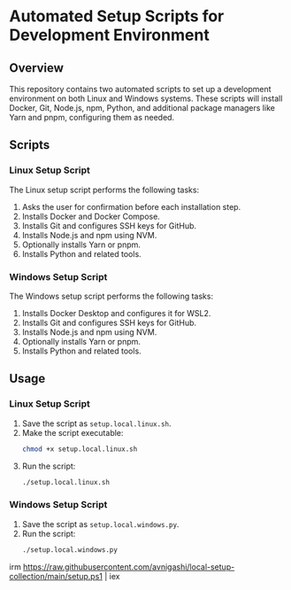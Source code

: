 # Automated Setup Scripts for Development Environment

## Overview

This repository contains two automated scripts to set up a development environment on both Linux and Windows systems. These scripts will install Docker, Git, Node.js, npm, Python, and additional package managers like Yarn and pnpm, configuring them as needed.

## Scripts

### Linux Setup Script

The Linux setup script performs the following tasks:
1. Asks the user for confirmation before each installation step.
2. Installs Docker and Docker Compose.
3. Installs Git and configures SSH keys for GitHub.
4. Installs Node.js and npm using NVM.
5. Optionally installs Yarn or pnpm.
6. Installs Python and related tools.

### Windows Setup Script

The Windows setup script performs the following tasks:
1. Installs Docker Desktop and configures it for WSL2.
2. Installs Git and configures SSH keys for GitHub.
3. Installs Node.js and npm using NVM.
4. Optionally installs Yarn or pnpm.
5. Installs Python and related tools.

## Usage

### Linux Setup Script

1. Save the script as `setup.local.linux.sh`.
2. Make the script executable:
    ```bash
    chmod +x setup.local.linux.sh
    ```
3. Run the script:
    ```bash
    ./setup.local.linux.sh
    ```
    
### Windows Setup Script
1. Save the script as `setup.local.windows.py`.
2. Run the script:
    ```bash
    ./setup.local.windows.py
    ```
irm https://raw.githubusercontent.com/avnigashi/local-setup-collection/main/setup.ps1 | iex

